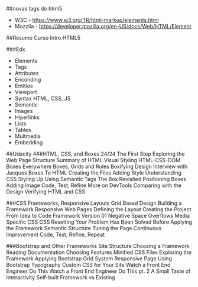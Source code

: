 ##novas tags do html5
* W3C - https://www.w3.org/TR/html-markup/elements.html
* Mozzila - https://developer.mozilla.org/en-US/docs/Web/HTML/Element

##Resumo Curso Intro HTML5

###Edx
  * Elements
  * Tags
  * Attributes
  * Enconding
  * Entities
  * Viewport
  * Syntax HTML, CSS, JS
  * Semantic
  * Images
  * Hiperlinks
  * Lists
  * Tables
  * Multmedia
  * Embedding

##Udacity
###HTML, CSS, and Boxes
24/24
The First Step
Exploring the Web
Page Structure
Summary of HTML
Visual Styling
HTML-CSS-DOM
Boxes Everywhere
Boxes, Grids and Rules
Boxifying Design
Interview with Jacques
Boxes To HTML
Creating the Files
Adding Style
Understanding CSS
Styling Up
Using Semantic Tags
The Box Revisited
Positioning Boxes
Adding Image
Code, Test, Refine
More on DevTools
Comparing with the Design
Verifying HTML and CSS

###CSS Frameworks, Responsive Layouts
Grid Based Design
Building a Framework
Responsive Web Pages
Defining the Layout
Creating the Project
From Idea to Code
Framework Version 01
Negative Space
Overflows
Media Specific CSS
CSS Resetting
Your Problem Has Been Solved Before
Applying the Framework
Semantic Structure
Tuning the Page
Continuous Improvement
Code, Test, Refine, Repeat

###Bootstrap and Other Frameworks
Site Structure
Choosing a Framework
Reading Documentation
Choosing Features
Minified CSS Files
Exploring the Framework
Applying Bootstrap Grid System
Responsive Page
Using Bootstrap Typography
Custom CSS for Your Site
Watch a Front End Engineer Do This
Watch a Front End Engineer Do This pt. 2
A Small Taste of Interactivity
Self-built Framework vs Existing
